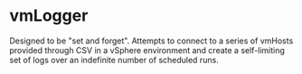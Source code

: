 # vmLogger
Designed to be "set and forget". Attempts to connect to a series of vmHosts provided through CSV in a vSphere environment and create a self-limiting set of logs over an indefinite number of scheduled runs.
